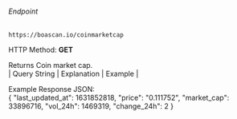 ###### Endpoint

    https://boascan.io/coinmarketcap

HTTP Method: **GET**

Returns Coin market cap.
</br>
| Query String | Explanation    | Example                            |



Example Response JSON:<br/>
{
    "last_updated_at": 1631852818,
    "price": "0.111752",
    "market_cap": 33896716,
    "vol_24h": 1469319,
    "change_24h": 2
}